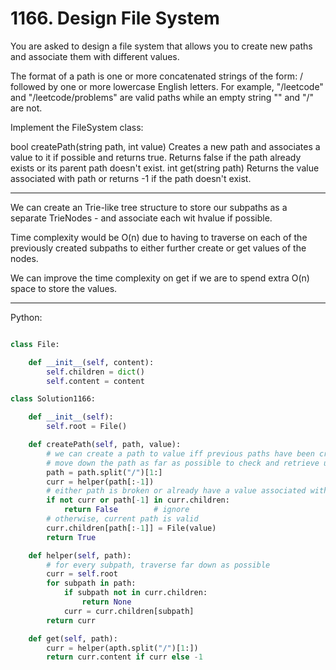 # 1166. Design File System

You are asked to design a file system that allows you to create new paths and
associate them with different values.

The format of a path is one or more concatenated strings of the form:
/ followed by one or more lowercase English letters. For example, "/leetcode"
and "/leetcode/problems" are valid paths while an empty string "" and "/" are
not.

Implement the FileSystem class:

bool createPath(string path, int value) Creates a new path and associates
a value to it if possible and returns true. Returns false if the path already
exists or its parent path doesn't exist.
int get(string path) Returns the value associated with path or returns -1 if
the path doesn't exist.

---

We can create an Trie-like tree structure to store our subpaths as a separate
TrieNodes - and associate each wit hvalue if possible.

Time complexity would be O(n) due to having to traverse on each of the
previously created subpaths to either further create or get values of the
nodes.

We can improve the time complexity on get if we are to spend extra O(n) space
to store the values.

---

Python:

```python

class File:

    def __init__(self, content):
        self.children = dict()
        self.content = content

class Solution1166:

    def __init__(self):
        self.root = File()

    def createPath(self, path, value):
        # we can create a path to value iff previous paths have been created
        # move down the path as far as possible to check and retrieve until last path
        path = path.split("/")[1:]
        curr = helper(path[:-1])
        # either path is broken or already have a value associated with it
        if not curr or path[-1] in curr.children:
            return False        # ignore
        # otherwise, current path is valid
        curr.children[path[:-1]] = File(value)
        return True

    def helper(self, path):
        # for every subpath, traverse far down as possible
        curr = self.root
        for subpath in path:
            if subpath not in curr.children:
                return None
            curr = curr.children[subpath]
        return curr

    def get(self, path):
        curr = helper(apth.split("/")[1:])
        return curr.content if curr else -1
```

